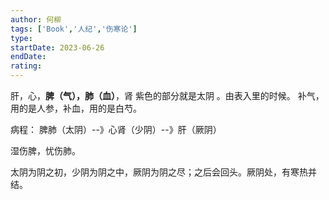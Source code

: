 ```yaml
---
author: 何柳
tags: ['Book','人纪','伤寒论']
type: 
startDate: 2023-06-26
endDate:
rating: 
---
```





肝，心，**脾（气），肺（血）**，肾 
紫色的部分就是太阴 。由表入里的时候。 
补气，用的是人参，补血，用的是白芍。

病程： 脾肺（太阴）--》心肾（少阴）--》肝（厥阴）

湿伤脾，忧伤肺。

太阴为阴之初，少阴为阴之中，厥阴为阴之尽；之后会回头。厥阴处，有寒热并结。


















